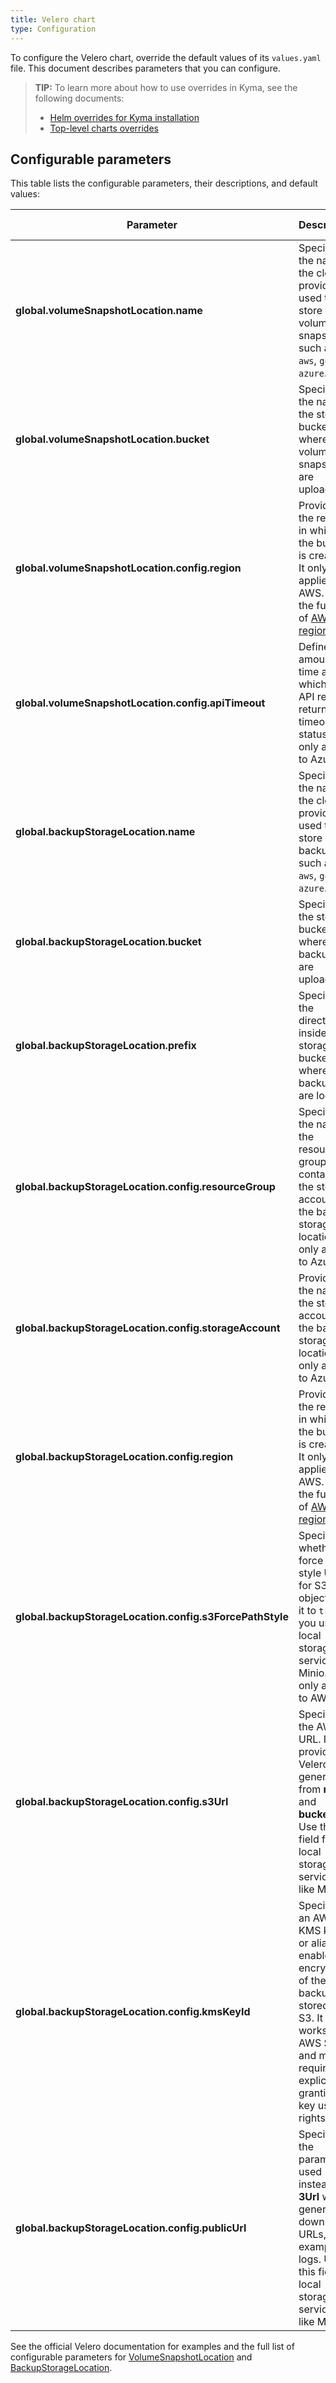 ```yaml
---
title: Velero chart
type: Configuration
---
```


To configure the Velero chart, override the default values of its `values.yaml` file. This document describes parameters that you can configure.

>**TIP:** To learn more about how to use overrides in Kyma, see the following documents:
>* [Helm overrides for Kyma installation](/root/kyma/#configuration-helm-overrides-for-kyma-installation)
>* [Top-level charts overrides](/root/kyma/#configuration-helm-overrides-for-kyma-installation-top-level-charts-overrides)

## Configurable parameters

This table lists the configurable parameters, their descriptions, and default values:

| Parameter | Description | Default value |
|-----------|-------------|---------------|
| **global.volumeSnapshotLocation.name** | Specifies the name of the cloud provider used to store volume snapshots, such as `aws`, `gcp`, or `azure`. | None |
| **global.volumeSnapshotLocation.bucket** | Specifies the name of the storage bucket where volume snapshots are uploaded. | None |
| **global.volumeSnapshotLocation.config.region** | Provides the region in which the bucket is created. It only applies to AWS. See the full list of [AWS regions](https://docs.aws.amazon.com/AWSEC2/latest/UserGuide/using-regions-availability-zones.html#concepts-available-regions). | None |
| **global.volumeSnapshotLocation.config.apiTimeout** | Defines the amount of time after which an API request returns a timeout status. It only applies to Azure. | None |
| **global.backupStorageLocation.name** | Specifies the name of the cloud provider used to store backups, such as `aws`, `gcp`, or `azure`. | None |
| **global.backupStorageLocation.bucket** | Specifies the storage bucket where backups are uploaded.| None |
| **global.backupStorageLocation.prefix** | Specifies the directory inside a storage bucket where backups are located. | None |
| **global.backupStorageLocation.config.resourceGroup** | Specifies the name of the resource group containing the storage account for the backup storage location. It only applies to Azure. | None |
| **global.backupStorageLocation.config.storageAccount** | Provides the name of the storage account for the backup storage location. It only applies to Azure. | None |
| **global.backupStorageLocation.config.region** | Provides the region in which the bucket is created. It only applies to AWS. See the full list of [AWS regions](https://docs.aws.amazon.com/AWSEC2/latest/UserGuide/using-regions-availability-zones.html#concepts-available-regions). | None |
| **global.backupStorageLocation.config.s3ForcePathStyle** | Specifies whether to force path style URLs for S3 objects.	Set it to `true` if you use a local storage service like Minio. It only applies to AWS. | None |
| **global.backupStorageLocation.config.s3Url** | Specifies the AWS S3 URL. If not provided, Velero generates it from **region** and **bucket**. Use this field for local storage services like Minio. | None |
| **global.backupStorageLocation.config.kmsKeyId** | Specifies an AWS KMS key ID or alias to enable encryption of the backups stored in S3. It only works with AWS S3 and may require explicitly granting key usage rights. | None |
| **global.backupStorageLocation.config.publicUrl** | Specifies the parameter used instead of **3Url** when generating download URLs, for example for logs. Use this field for local storage services like Minio. | None |

See the official Velero documentation for examples and the full list of configurable parameters for [VolumeSnapshotLocation](https://velero.io/docs/v1.0.0/api-types/volumesnapshotlocation/) and [BackupStorageLocation](https://velero.io/docs/v1.0.0/api-types/backupstoragelocation/).
